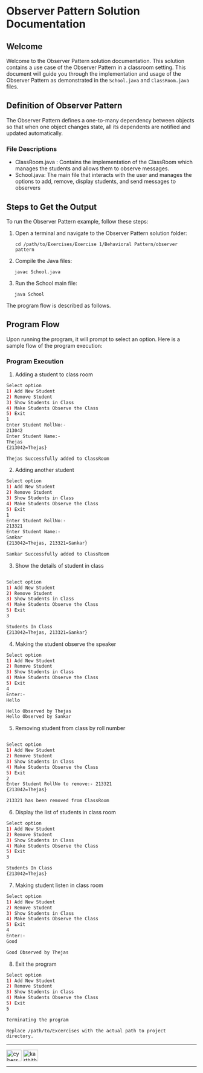 # Observer Pattern Solution Documentation

## Welcome
Welcome to the Observer Pattern solution documentation. This solution contains a use case of the Observer Pattern in a classroom setting. This document will guide you through the implementation and usage of the Observer Pattern as demonstrated in the `School.java` and `ClassRoom.java` files.

## Definition of Observer Pattern

The Observer Pattern defines a one-to-many dependency between objects so that when one object changes state, all its dependents are notified and updated automatically.

### File Descriptions
<ul>
    <li> ClassRoom.java : Contains the implementation of the ClassRoom which manages the students and allows them to observe messages.
    </li>
    <li>School.java: The main file that interacts with the user and manages the options to add, remove, display students, and send messages to observers
    </li>
</ul>

## Steps to Get the Output

To run the Observer Pattern example, follow these steps:

1. Open a terminal and navigate to the Observer Pattern solution folder:
   ```shell
   cd /path/to/Exercises/Exercise 1/Behavioral Pattern/observer pattern
   ```
2. Compile the Java files:

```shell
   javac School.java
```

3. Run the School main file:

```shell
   java School
```

The program flow is described as follows.

## Program Flow
Upon running the program, it will prompt to select an option. Here is a sample flow of the program execution:

### Program Execution



1. Adding a student to class room


```bash
Select option
1) Add New Student
2) Remove Student
3) Show Students in Class
4) Make Students Observe the Class
5) Exit
1
Enter Student RollNo:-
213042
Enter Student Name:-
Thejas
{213042=Thejas}

Thejas Successfully added to ClassRoom

```

2. Adding another student
```bash
Select option
1) Add New Student
2) Remove Student
3) Show Students in Class
4) Make Students Observe the Class
5) Exit
1
Enter Student RollNo:-
213321
Enter Student Name:-
Sankar
{213042=Thejas, 213321=Sankar}

Sankar Successfully added to ClassRoom
```

3. Show the details of student in class
```bash

Select option
1) Add New Student
2) Remove Student
3) Show Students in Class
4) Make Students Observe the Class
5) Exit
3

Students In Class
{213042=Thejas, 213321=Sankar}
```

4. Making the student observe the speaker
```bash
Select option
1) Add New Student
2) Remove Student
3) Show Students in Class
4) Make Students Observe the Class
5) Exit
4
Enter:-
Hello

Hello Observed by Thejas
Hello Observed by Sankar

```
5. Removing student from class by roll number

```bash

Select option
1) Add New Student
2) Remove Student
3) Show Students in Class
4) Make Students Observe the Class
5) Exit
2
Enter Student RollNo to remove:- 213321
{213042=Thejas}

213321 has been removed from ClassRoom
```

6. Display the list of students in class room

```bash
Select option
1) Add New Student
2) Remove Student
3) Show Students in Class
4) Make Students Observe the Class
5) Exit
3

Students In Class
{213042=Thejas}

```

7. Making student listen in class room

```bash
Select option
1) Add New Student
2) Remove Student
3) Show Students in Class
4) Make Students Observe the Class
5) Exit
4
Enter:-
Good

Good Observed by Thejas
```

8. Exit the program

```bash
Select option
1) Add New Student
2) Remove Student
3) Show Students in Class
4) Make Students Observe the Class
5) Exit
5

Terminating the program
```

<code>Replace /path/to/Excercises with the actual path to project directory.
</code>


---

<a href="https://www.linkedin.com/in/thejashari/" target="blank"><img align="center" src="https://raw.githubusercontent.com/rahuldkjain/github-profile-readme-generator/master/src/images/icons/Social/linked-in-alt.svg" alt="cyberspartan" height="30" width="40" /></a>
<a href="https://instagram.com/nuthejashari" target="blank"><img align="center" src="https://raw.githubusercontent.com/rahuldkjain/github-profile-readme-generator/master/src/images/icons/Social/instagram.svg" alt="karthithehacker" height="30" width="40" /></a>

---
